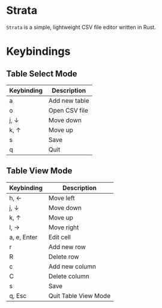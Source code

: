# Strata

`Strata` is a simple, lightweight CSV file editor written in Rust.

# Keybindings

## Table Select Mode

| Keybinding | Description |
|------------|-------------|
| a | Add new table |
| o | Open CSV file |
| j, ↓ | Move down |
| k, ↑ | Move up |
| s | Save |
| q | Quit |

## Table View Mode

| Keybinding | Description |
|------------|-------------|
| h, ← | Move left |
| j, ↓ | Move down |
| k, ↑ | Move up |
| l, → | Move right |
| a, e, Enter | Edit cell |
| r | Add new row |
| R | Delete row |
| c | Add new column |
| C | Delete column |
| s | Save |
| q, Esc | Quit Table View Mode|

